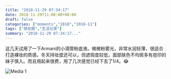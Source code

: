 ```yaml
---
title: "2018-11-29 07:34:17"
date: 2018-11-29T11:00:00+08:00
draft: false
categories: ["moments","2018","2018-11"]
tags: ["朋友圈","生活记录"]
summary: "2018-11-29 07:34:17..."
---
```


这几天试用了一下Armani的小滴管粉底液。微微粉雾光，非常水润轻薄，很适合打造裸妆的质感。冬天持妆度还可以，但遮瑕度较低，面部肤色不均斑多有痘印的妹子慎入。而且用起来很费，用了几次感觉已经下去了1/4。😂

![Media 1](/Moments/photos/2018-11-29/201811290734170.jpg)

